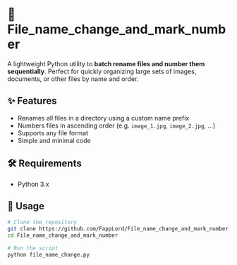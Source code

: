 # 📁 File_name_change_and_mark_number

A lightweight Python utility to **batch rename files and number them sequentially**. Perfect for quickly organizing large sets of images, documents, or other files by name and order.

## ✨ Features

- Renames all files in a directory using a custom name prefix
- Numbers files in ascending order (e.g. `image_1.jpg`, `image_2.jpg`, ...)
- Supports any file format
- Simple and minimal code

## 🛠️ Requirements

- Python 3.x

## 🚀 Usage

```bash
# Clone the repository
git clone https://github.com/FappLord/File_name_change_and_mark_number.git
cd File_name_change_and_mark_number

# Run the script
python file_name_change.py
